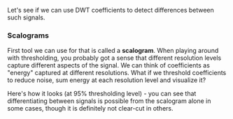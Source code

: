 Let's see if we can use DWT coefficients to detect differences between such signals.

### Scalograms

First tool we can use for that is called a **scalogram**. When playing around with thresholding, you probably got a sense that different resolution levels capture different aspects of the signal. We can think of coefficients as "energy" captured at different resolutions. What if we threshold coefficients to reduce noise, sum energy at each resolution level and visualize it? 

Here's how it looks (at 95% thresholding level) - you can see that differentiating between signals is possible from the scalogram alone in some cases, though it is definitely not clear-cut in others.